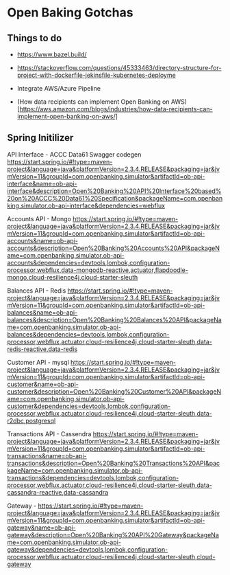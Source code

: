 # Open Baking Gotchas

## Things to do

* https://www.bazel.build/

* https://stackoverflow.com/questions/45333463/directory-structure-for-project-with-dockerfile-jekinsfile-kubernetes-deployme

* Integrate AWS/Azure Pipeline

* (How data recipients can implement Open Banking on AWS)[https://aws.amazon.com/blogs/industries/how-data-recipients-can-implement-open-banking-on-aws/]

## Spring Initilizer

API Interface - ACCC Data61 Swagger codegen
https://start.spring.io/#!type=maven-project&language=java&platformVersion=2.3.4.RELEASE&packaging=jar&jvmVersion=11&groupId=com.openbanking.simulator&artifactId=ob-api-interface&name=ob-api-interface&description=Open%20Banking%20API%20Interface%20based%20on%20ACCC%20Data61%20Specification&packageName=com.openbanking.simulator.ob-api-interface&dependencies=webflux

Accounts API - Mongo
https://start.spring.io/#!type=maven-project&language=java&platformVersion=2.3.4.RELEASE&packaging=jar&jvmVersion=11&groupId=com.openbanking.simulator&artifactId=ob-api-accounts&name=ob-api-accounts&description=Open%20Banking%20Accounts%20API&packageName=com.openbanking.simulator.ob-api-accounts&dependencies=devtools,lombok,configuration-processor,webflux,data-mongodb-reactive,actuator,flapdoodle-mongo,cloud-resilience4j,cloud-starter-sleuth

Balances API - Redis
https://start.spring.io/#!type=maven-project&language=java&platformVersion=2.3.4.RELEASE&packaging=jar&jvmVersion=11&groupId=com.openbanking.simulator&artifactId=ob-api-balances&name=ob-api-balances&description=Open%20Banking%20Balances%20API&packageName=com.openbanking.simulator.ob-api-balances&dependencies=devtools,lombok,configuration-processor,webflux,actuator,cloud-resilience4j,cloud-starter-sleuth,data-redis-reactive,data-redis

Customer API - mysql
https://start.spring.io/#!type=maven-project&language=java&platformVersion=2.3.4.RELEASE&packaging=jar&jvmVersion=11&groupId=com.openbanking.simulator&artifactId=ob-api-customer&name=ob-api-customer&description=Open%20Banking%20Customer%20API&packageName=com.openbanking.simulator.ob-api-customer&dependencies=devtools,lombok,configuration-processor,webflux,actuator,cloud-resilience4j,cloud-starter-sleuth,data-r2dbc,postgresql

Transactions API - Cassendra
https://start.spring.io/#!type=maven-project&language=java&platformVersion=2.3.4.RELEASE&packaging=jar&jvmVersion=11&groupId=com.openbanking.simulator&artifactId=ob-api-transactions&name=ob-api-transactions&description=Open%20Banking%20Transactions%20API&packageName=com.openbanking.simulator.ob-api-transactions&dependencies=devtools,lombok,configuration-processor,webflux,actuator,cloud-resilience4j,cloud-starter-sleuth,data-cassandra-reactive,data-cassandra

Gateway - 
https://start.spring.io/#!type=maven-project&language=java&platformVersion=2.3.4.RELEASE&packaging=jar&jvmVersion=11&groupId=com.openbanking.simulator&artifactId=ob-api-gateway&name=ob-api-gateway&description=Open%20Banking%20API%20Gateway&packageName=com.openbanking.simulator.ob-api-gateway&dependencies=devtools,lombok,configuration-processor,webflux,actuator,cloud-resilience4j,cloud-starter-sleuth,cloud-gateway
